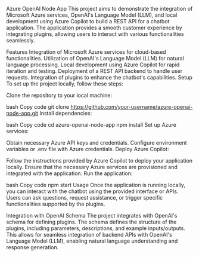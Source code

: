 Azure OpenAI Node App
This project aims to demonstrate the integration of Microsoft Azure services, OpenAI's Language Model (LLM), and local development using Azure Copilot to build a REST API for a chatbot application. The application provides a smooth customer experience by integrating plugins, allowing users to interact with various functionalities seamlessly.

Features
Integration of Microsoft Azure services for cloud-based functionalities.
Utilization of OpenAI's Language Model (LLM) for natural language processing.
Local development using Azure Copilot for rapid iteration and testing.
Deployment of a REST API backend to handle user requests.
Integration of plugins to enhance the chatbot's capabilities.
Setup
To set up the project locally, follow these steps:

Clone the repository to your local machine:

bash
Copy code
git clone https://github.com/your-username/azure-openai-node-app.git
Install dependencies:

bash
Copy code
cd azure-openai-node-app
npm install
Set up Azure services:

Obtain necessary Azure API keys and credentials.
Configure environment variables or .env file with Azure credentials.
Deploy Azure Copilot:

Follow the instructions provided by Azure Copilot to deploy your application locally.
Ensure that the necessary Azure services are provisioned and integrated with the application.
Run the application:

bash
Copy code
npm start
Usage
Once the application is running locally, you can interact with the chatbot using the provided interface or APIs. Users can ask questions, request assistance, or trigger specific functionalities supported by the plugins.

Integration with OpenAI Schema
The project integrates with OpenAI's schema for defining plugins. The schema defines the structure of the plugins, including parameters, descriptions, and example inputs/outputs. This allows for seamless integration of backend APIs with OpenAI's Language Model (LLM), enabling natural language understanding and response generation.
